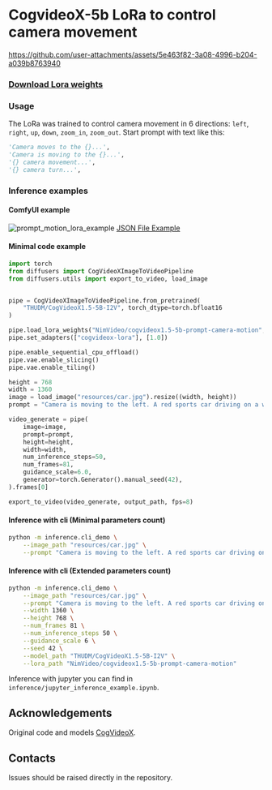 # CogvideoX-5b LoRa to control camera movement

https://github.com/user-attachments/assets/5e463f82-3a08-4996-b204-a039b8763940

### <a href="https://huggingface.co/NimVideo/cogvideox1.5-5b-prompt-camera-motion">Download Lora weights</a>
### Usage
The LoRa was trained to control camera movement in 6 directions: `left`, `right`, `up`, `down`, `zoom_in`, `zoom_out`.
Start prompt with text like this:
```python
'Сamera moves to the {}...',
'Сamera is moving to the {}...',
'{} camera movement...',
'{} camera turn...',
```

### Inference examples
#### ComfyUI example
![prompt_motion_lora_example](https://github.com/user-attachments/assets/f5ab8663-e867-4ed6-831e-d04816f71be5)
<a href="https://huggingface.co/NimVideo/cogvideox1.5-5b-prompt-camera-motion/blob/main/cogvideox_1_5_5b_I2V_prompt_motion_lora_example.json">JSON File Example</a>
#### Minimal code example
```python
import torch
from diffusers import CogVideoXImageToVideoPipeline
from diffusers.utils import export_to_video, load_image


pipe = CogVideoXImageToVideoPipeline.from_pretrained(
    "THUDM/CogVideoX1.5-5B-I2V", torch_dtype=torch.bfloat16
)

pipe.load_lora_weights("NimVideo/cogvideox1.5-5b-prompt-camera-motion", adapter_name="cogvideox-lora")
pipe.set_adapters(["cogvideox-lora"], [1.0])

pipe.enable_sequential_cpu_offload()
pipe.vae.enable_slicing()
pipe.vae.enable_tiling()

height = 768 
width = 1360
image = load_image("resources/car.jpg").resize((width, height))
prompt = "Camera is moving to the left. A red sports car driving on a winding road."

video_generate = pipe(
    image=image,
    prompt=prompt,
    height=height, 
    width=width, 
    num_inference_steps=50,  
    num_frames=81,  
    guidance_scale=6.0,
    generator=torch.Generator().manual_seed(42), 
).frames[0]

export_to_video(video_generate, output_path, fps=8)
```

#### Inference with cli (Minimal parameters count)
```bash
python -m inference.cli_demo \
    --image_path "resources/car.jpg" \
    --prompt "Camera is moving to the left. A red sports car driving on a winding road." 
```

#### Inference with cli (Extended parameters count)
```bash
python -m inference.cli_demo \
    --image_path "resources/car.jpg" \
    --prompt "Camera is moving to the left. A red sports car driving on a winding road." \
    --width 1360 \
    --height 768 \
    --num_frames 81 \
    --num_inference_steps 50 \
    --guidance_scale 6 \
    --seed 42 \
    --model_path "THUDM/CogVideoX1.5-5B-I2V" \
    --lora_path "NimVideo/cogvideox1.5-5b-prompt-camera-motion" 
```

Inference with jupyter you can find in `inference/jupyter_inference_example.ipynb`. 

## Acknowledgements
Original code and models [CogVideoX](https://github.com/THUDM/CogVideo/tree/main).  

## Contacts
<p>Issues should be raised directly in the repository.</p>
